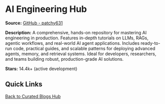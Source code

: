 # AI Engineering Hub

**Source:** [GitHub - patchy631](https://github.com/patchy631/ai-engineering-hub)

**Description:**
A comprehensive, hands-on repository for mastering AI engineering in production. Features in-depth tutorials on LLMs, RAGs, agentic workflows, and real-world AI agent applications. Includes ready-to-run code, practical guides, and scalable patterns for deploying advanced agents, memory, and retrieval systems. Ideal for developers, researchers, and teams building robust, production-grade AI solutions.

**Stars:** 14.4k+ (active development)


## Quick Links

[Back to Curated Blogs Hub](./README.md)
